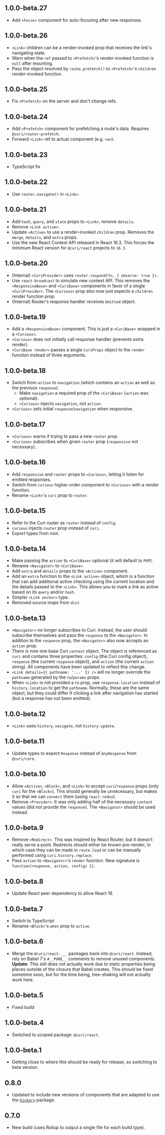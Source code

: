 ## 1.0.0-beta.27

- Add `<Focus>` component for auto-focusing after new responses.

## 1.0.0-beta.26

- `<Link>` children can be a render-invoked prop that receives the link's navigating state.
- Warn when the `ref` passed to `<Prefetch>`'s render-invoked function is `null` after mounting.
- Pass the object resolved by `route.prefetch()` to `<Prefetch>`'s `children` render-invoked function.

## 1.0.0-beta.25

- Fix `<Prefetch>` on the server and don't change refs.

## 1.0.0-beta.24

- Add `<Prefetch>` component for prefetching a route's data. Requires `@curi/router-prefetch`.
- Forward `<Link>` ref to actual component (e.g. `<a>`).

## 1.0.0-beta.23

- TypeScript fix

## 1.0.0-beta.22

- Use `router.navigate()` in `<Link>`.

## 1.0.0-beta.21

- Add `hash`, `query`, and `state` props to `<Link>`, remove `details`.
- Remove `<Link active>`.
- Update `<Active>` to use a render-invoked `children` prop. Removes the `merge`, `details`, and `extra` props.
- Use the new React Context API released in React 16.3. This forces the minimum React version for `@curi/react` projects to `16.3`.

## 1.0.0-beta.20

- (Internal) `<CuriProvider>` uses `router.respond(fn, { observe: true })`.
- Use `react-broadcast` to simulate new context API. This removes the `<ResponsiveBase>` and `<CuriBase>` components in favor of a single `<CuriProvider>`. The `<Curious>` prop also now just expects a `children` render function prop.
- (Internal) Router's response handler receives `Emitted` object.

## 1.0.0-beta.19

- Add a `<ResponsiveBase>` component. This is just a `<CuriBase>` wrapped in a `<Curious>`.
- `<Curious>` does not initially call response handler (prevents extra render).
- `<CuriBase render>` passes a single `CuriProps` object to the `render` function instead of three arguments.

## 1.0.0-beta.18

- Switch from `action` to `navigation` (which contains an `action` as well as the previous `response`).
  - Make `navigation` a required prop of the `<CuriBase>` (`action` was optional).
  - `<Curious>` injects `navigation`, not `action`.
- `<Curious>` sets initial `response`/`navigation` when responsive.

## 1.0.0-beta.17

- `<Curious>` warns if trying to pass a new `router` prop.
- `<Curious>` subscribes when given `router` prop (`responsive` not necessary).

## 1.0.0-beta.16

- Add `responsive` and `router` props to `<Curious>`, letting it listen for emitted responses.
- Switch from `curious` higher-order component to `<Curious>` with a render function.
- Rename `<Link>`'s `curi` prop to `router`.

## 1.0.0-beta.15

- Refer to the Curi router as `router` instead of `config`.
- `curious` injects `router` prop instead of `curi`.
- Export types from root.

## 1.0.0-beta.14

- Make passing the `action` to `<CuriBase>` optional (it will default to `POP`).
- Rename `<Navigator>` to `<CuriBase>`.
- Add `extra` and `details` props to the `<Active>` component.
- Add an `extra` function to the `<Link active>` object, which is a function that can add additional active checking using the current location and the details passed to the `<Link>`. This allows you to mark a link as active based on its `query` and/or `hash`.
- Simpler `<Link anchor>` type.
- Removed source maps from `dist`

## 1.0.0-beta.13

- `<Navigator>` no longer subscribes to Curi. Instead, the user should subscribe themselves and pass the `response` to the `<Navigator>`. In addition to the `response` prop, the `<Navigator>` also now accepts an `action` prop.
- There is now one base Curi `context` object. The object is referenced as `curi` and contains three properties: `config` (the Curi config object), `response` (the current `response` object), and `action` (the current `action` string). All components have been updated to reflect this change.
- `<Link details={{ pathname: '...' }} />` will no longer override the `pathname` generated by the `to`/`params` props.
- When `<Link>` is not provided a `to` prop, use `response.location` instead of `history.location` to get the `pathname`. Normally, these are the same object, but they could differ if clicking a link after navigation has started (but a response has not been emitted).

## 1.0.0-beta.12

- `<Link>` uses `history.navigate`, not `history.update`.

## 1.0.0-beta.11

- Update types to expect `Response` instead of `AnyResponse` from `@curi/core`.

## 1.0.0-beta.10

- Allow `<Active>`, `<Block>`, and `<Link>` to accept `curi`/`response` props (only `curi` for the `<Block>`). This should generally be unnecessary, but makes it so that we can `connect` them (using `react-redux`).
- Remove `<Provider>`. It was only adding half of the necessary `context` values (did not provide the `response`). The `<Navigator>` should be used instead.

## 1.0.0-beta.9

- Remove `<Redirect>`. This was inspired by React Router, but it doesn't really serve a point. Redirects should either be known pre-render, in which case they can be made in `route.load` or can be manually performed using `curi.history.replace`.
- Pass `action` to `<Navigator>`'s `render` function. New signature is `function(response, action, config) {}`.

## 1.0.0-beta.8

- Update React peer dependency to allow React 16.

## 1.0.0-beta.7

- Switch to TypeScript
- Rename `<Block>`'s `when` prop to `active`.

## 1.0.0-beta.6

- Merge the `@curi/react-___` packages back into `@curi/react`. Instead, rely on Babel 7's `#__PURE__` comments to remove unused components. **Update**: This still does not actually work due to static properties being places outside of the closure that Babel creates. This _should_ be fixed sometime soon, but for the time being, tree-shaking will not actually work here.

## 1.0.0-beta.5

- Fixed build

## 1.0.0-beta.4

- Switched to scoped package: `@curi/react`.

## 1.0.0-beta.1

- Getting close to where this should be ready for release, so switching to beta version.

## 0.8.0

- Updated to include new versions of components that are adapted to use the [`hickory`](https://github.com/pshrmn/hickory) package.

## 0.7.0

- New build (uses Rollup to output a single file for each build type).
